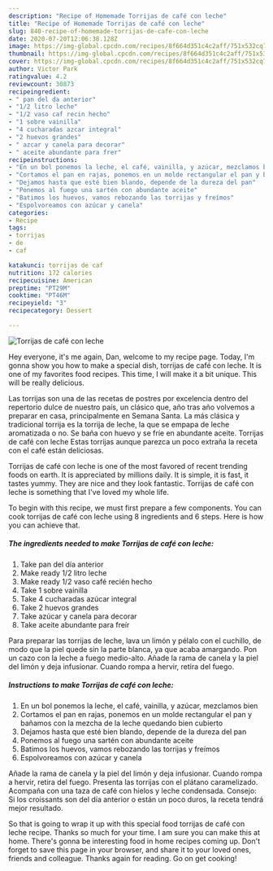 ```yaml
---
description: "Recipe of Homemade Torrijas de café con leche"
title: "Recipe of Homemade Torrijas de café con leche"
slug: 840-recipe-of-homemade-torrijas-de-cafe-con-leche
date: 2020-07-20T12:06:38.128Z
image: https://img-global.cpcdn.com/recipes/8f664d351c4c2aff/751x532cq70/torrijas-de-cafe-con-leche-foto-principal.jpg
thumbnail: https://img-global.cpcdn.com/recipes/8f664d351c4c2aff/751x532cq70/torrijas-de-cafe-con-leche-foto-principal.jpg
cover: https://img-global.cpcdn.com/recipes/8f664d351c4c2aff/751x532cq70/torrijas-de-cafe-con-leche-foto-principal.jpg
author: Victor Park
ratingvalue: 4.2
reviewcount: 30873
recipeingredient:
- " pan del da anterior"
- "1/2 litro leche"
- "1/2 vaso caf recin hecho"
- "1 sobre vainilla"
- "4 cucharadas azcar integral"
- "2 huevos grandes"
- " azcar y canela para decorar"
- " aceite abundante para frer"
recipeinstructions:
- "En un bol ponemos la leche, el café, vainilla, y azúcar, mezclamos bien"
- "Cortamos el pan en rajas, ponemos en un molde rectangular el pan y bañamos con la mezcha de la leche quedando bien cubierto"
- "Dejamos hasta que esté bien blando, depende de la dureza del pan"
- "Ponemos al fuego una sartén con abundante aceite"
- "Batimos los huevos, vamos rebozando las torrijas y freímos"
- "Espolvoreamos con azúcar y canela"
categories:
- Recipe
tags:
- torrijas
- de
- caf

katakunci: torrijas de caf 
nutrition: 172 calories
recipecuisine: American
preptime: "PT29M"
cooktime: "PT46M"
recipeyield: "3"
recipecategory: Dessert

---
```



![Torrijas de café con leche](https://img-global.cpcdn.com/recipes/8f664d351c4c2aff/751x532cq70/torrijas-de-cafe-con-leche-foto-principal.jpg)

Hey everyone, it's me again, Dan, welcome to my recipe page. Today, I'm gonna show you how to make a special dish, torrijas de café con leche. It is one of my favorites food recipes. This time, I will make it a bit unique. This will be really delicious.

Las torrijas son una de las recetas de postres por excelencia dentro del repertorio dulce de nuestro país, un clásico que, año tras año volvemos a preparar en casa, principalmente en Semana Santa. La más clásica y tradicional torrija es la torrija de leche, la que se empapa de leche aromatizada o no. Se baña con huevo y se fríe en abundante aceite. Torrijas de café con leche Estas torrijas aunque parezca un poco extraña la receta con el café están deliciosas.

Torrijas de café con leche is one of the most favored of recent trending foods on earth. It is appreciated by millions daily. It is simple, it is fast, it tastes yummy. They are nice and they look fantastic. Torrijas de café con leche is something that I've loved my whole life.


To begin with this recipe, we must first prepare a few components. You can cook torrijas de café con leche using 8 ingredients and 6 steps. Here is how you can achieve that.

<!--inarticleads1-->

##### The ingredients needed to make Torrijas de café con leche:

1. Take  pan del día anterior
1. Make ready 1/2 litro leche
1. Make ready 1/2 vaso café recién hecho
1. Take 1 sobre vainilla
1. Take 4 cucharadas azúcar integral
1. Take 2 huevos grandes
1. Take  azúcar y canela para decorar
1. Take  aceite abundante para freír


Para preparar las torrijas de leche, lava un limón y pélalo con el cuchillo, de modo que la piel quede sin la parte blanca, ya que acaba amargando. Pon un cazo con la leche a fuego medio-alto. Añade la rama de canela y la piel del limón y deja infusionar. Cuando rompa a hervir, retira del fuego. 

<!--inarticleads2-->

##### Instructions to make Torrijas de café con leche:

1. En un bol ponemos la leche, el café, vainilla, y azúcar, mezclamos bien
1. Cortamos el pan en rajas, ponemos en un molde rectangular el pan y bañamos con la mezcha de la leche quedando bien cubierto
1. Dejamos hasta que esté bien blando, depende de la dureza del pan
1. Ponemos al fuego una sartén con abundante aceite
1. Batimos los huevos, vamos rebozando las torrijas y freímos
1. Espolvoreamos con azúcar y canela


Añade la rama de canela y la piel del limón y deja infusionar. Cuando rompa a hervir, retira del fuego. Presenta las torrijas con el plátano caramelizado. Acompaña con una taza de café con hielos y leche condensada. Consejo: Si los croissants son del día anterior o están un poco duros, la receta tendrá mejor resultado. 

So that is going to wrap it up with this special food torrijas de café con leche recipe. Thanks so much for your time. I am sure you can make this at home. There's gonna be interesting food in home recipes coming up. Don't forget to save this page in your browser, and share it to your loved ones, friends and colleague. Thanks again for reading. Go on get cooking!
